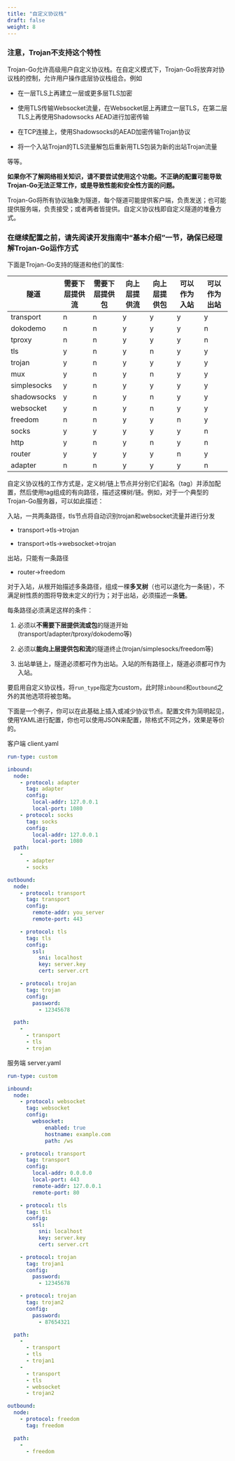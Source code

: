 ```yaml
---
title: "自定义协议栈"
draft: false
weight: 8
---
```


### 注意，Trojan不支持这个特性

Trojan-Go允许高级用户自定义协议栈。在自定义模式下，Trojan-Go将放弃对协议栈的控制，允许用户操作底层协议栈组合。例如

- 在一层TLS上再建立一层或更多层TLS加密

- 使用TLS传输Websocket流量，在Websocket层上再建立一层TLS，在第二层TLS上再使用Shadowsocks AEAD进行加密传输

- 在TCP连接上，使用Shadowsocks的AEAD加密传输Trojan协议

- 将一个入站Trojan的TLS流量解包后重新用TLS包装为新的出站Trojan流量

等等。

**如果你不了解网络相关知识，请不要尝试使用这个功能。不正确的配置可能导致Trojan-Go无法正常工作，或是导致性能和安全性方面的问题。**

Trojan-Go将所有协议抽象为隧道，每个隧道可能提供客户端，负责发送；也可能提供服务端，负责接受；或者两者皆提供。自定义协议栈即自定义隧道的堆叠方式。

### 在继续配置之前，请先阅读开发指南中“基本介绍”一节，确保已经理解Trojan-Go运作方式

下面是Trojan-Go支持的隧道和他们的属性:

| 隧道        | 需要下层提供流 | 需要下层提供包 | 向上层提供流 | 向上层提供包 | 可以作为入站 | 可以作为出站 |
| ----------- | -------------- | -------------- | ------------ | ------------ | ------------ | ------------ |
| transport   | n              | n              | y            | y            | y            | y            |
| dokodemo    | n              | n              | y            | y            | y            | n            |
| tproxy      | n              | n              | y            | y            | y            | n            |
| tls         | y              | n              | y            | n            | y            | y            |
| trojan      | y              | n              | y            | y            | y            | y            |
| mux         | y              | n              | y            | n            | y            | y            |
| simplesocks | y              | n              | y            | y            | y            | y            |
| shadowsocks | y              | n              | y            | n            | y            | y            |
| websocket   | y              | n              | y            | n            | y            | y            |
| freedom     | n              | n              | y            | y            | n            | y            |
| socks       | y              | y              | y            | y            | y            | n            |
| http        | y              | n              | y            | n            | y            | n            |
| router      | y              | y              | y            | y            | n            | y            |
| adapter     | n              | n              | y            | y            | y            | n            |

自定义协议栈的工作方式是，定义树/链上节点并分别它们起名（tag）并添加配置，然后使用tag组成的有向路径，描述这棵树/链。例如，对于一个典型的Trojan-Go服务器，可以如此描述：

入站，一共两条路径，tls节点将自动识别trojan和websocket流量并进行分发

- transport->tls->trojan

- transport->tls->websocket->trojan

出站，只能有一条路径

- router->freedom

对于入站，从根开始描述多条路径，组成一棵**多叉树**（也可以退化为一条链），不满足树性质的图将导致未定义的行为；对于出站，必须描述一条**链**。

每条路径必须满足这样的条件：

1. 必须以**不需要下层提供流或包**的隧道开始(transport/adapter/tproxy/dokodemo等)

2. 必须以**能向上层提供包和流**的隧道终止(trojan/simplesocks/freedom等)

3. 出站单链上，隧道必须都可作为出站。入站的所有路径上，隧道必须都可作为入站。

要启用自定义协议栈，将```run_type```指定为custom，此时除```inbound```和```outbound```之外的其他选项将被忽略。

下面是一个例子，你可以在此基础上插入或减少协议节点。配置文件为简明起见，使用YAML进行配置，你也可以使用JSON来配置，除格式不同之外，效果是等价的。

客户端 client.yaml

```yaml
run-type: custom

inbound:
  node:
    - protocol: adapter
      tag: adapter
      config:
        local-addr: 127.0.0.1
        local-port: 1080
    - protocol: socks
      tag: socks
      config:
        local-addr: 127.0.0.1
        local-port: 1080
  path:
    -
      - adapter
      - socks

outbound:
  node:
    - protocol: transport
      tag: transport
      config:
        remote-addr: you_server
        remote-port: 443

    - protocol: tls
      tag: tls
      config:
        ssl:
          sni: localhost
          key: server.key
          cert: server.crt

    - protocol: trojan
      tag: trojan
      config:
        password:
          - 12345678

  path:
    -
      - transport
      - tls
      - trojan

```

服务端 server.yaml

```yaml
run-type: custom

inbound:
  node:
    - protocol: websocket
      tag: websocket
      config:
        websocket:
            enabled: true
            hostname: example.com
            path: /ws

    - protocol: transport
      tag: transport
      config:
        local-addr: 0.0.0.0
        local-port: 443
        remote-addr: 127.0.0.1
        remote-port: 80

    - protocol: tls
      tag: tls
      config:
        ssl:
          sni: localhost
          key: server.key
          cert: server.crt

    - protocol: trojan
      tag: trojan1
      config:
        password:
          - 12345678

    - protocol: trojan
      tag: trojan2
      config:
        password:
          - 87654321

  path:
    -
      - transport
      - tls
      - trojan1
    -
      - transport
      - tls
      - websocket
      - trojan2

outbound:
  node:
    - protocol: freedom
      tag: freedom

  path:
    -
      - freedom
```
